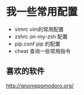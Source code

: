 
# 我一些常用配置

+ vimrc vim的常用配置
+ zshrc on-my-zsh 配置
+ pip.conf pip 的配置
+ cheat 查询一些常用指令


## 喜欢的软件

http://gnomepomodoro.org/
